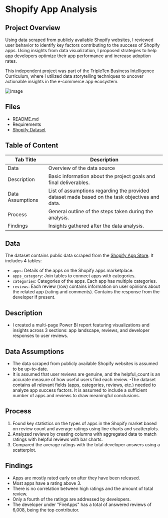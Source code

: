  # Shopify App Analysis

 ## Project Overview 
 Using data scraped from publicly available Shopify websites, I reviewed user behavior to identify key factors contributing to the success of Shopify apps. Using insights from data visualization, I proposed strategies to help app developers optimize their app performance and increase adoption rates.

This independent project was part of the TripleTen Business Intelligence Curriculum, where I utilized data storytelling techniques to uncover actionable insights in the e-commerce app ecosystem.

![image](https://github.com/user-attachments/assets/84e147e8-49da-4c43-bad7-a40705b3011a)


 ## Files
- README.md 
- Requirements
- <a href='https://practicum-content.s3.us-west-1.amazonaws.com/data-eng/BIA/Dataset/shopify.xlsx' target=_blank><u>Shopify Dataset</u></a>

## Table of Content
| Tab Title| Description | 
| -------- | ------------|
| Data | Overview of the data source |
| Description | Basic information about the project goals and final deliverables. |
| Data Assumptions | List of assumptions regarding the provided dataset made based on the task objectives and data. |
| Process | General outline of the steps taken during the analysis. |
| Findings | Insights gathered after the data analysis. |


## Data 
The dataset contains public data scraped from the <a href='https://apps.shopify.com/' target=_blank><u>Shopify App Store</u></a>. It includes 4 tables: 
- `apps`: Details of the apps on the Shopify apps marketplace.
- `apps_category`: Join tables to connect apps with categories. 
- `categories`: Categories of the apps. Each app has multiple categories. 
- `reviews`: Each review (row) contains information on user opinions about the related app (rating and comments). Contains the response from the developer if present. 

## Description
- I created a multi-page Power BI report featuring visualizations and insights across 3 sections: app landscape, reviews, and developer responses to user reviews. 

## Data Assumptions
- The data scraped from publicly available Shopify websites is assumed to be up-to-date.
- It is assumed that user reviews are genuine, and the helpful_count is an accurate measure of how useful users find each review.
-The dataset contains all relevant fields (apps, categories, reviews, etc.) needed to analyze app success factors. It is assumed to include a sufficient number of apps and reviews to draw meaningful conclusions.

## Process
1. Found key statistics on the types of apps in the Shopify market based on review count and average ratings using line charts and scatterplots. 
2. Analyzed reviews by creating columns with aggregated data to match ratings with helpful reviews with bar charts.
3. Compared the average ratings with the total developer answers using a scatterplot. 

## Findings
- Apps are mostly rated early on after they have been released.    
- Most apps have a rating above 3.   
- There is no correlation between high ratings and the amount of total review. 
- Only a fourth of the ratings are addressed by developers. 
- The developer under "FireApps" has a total of answered reviews of 6,008, being the top contributor. 
